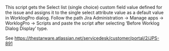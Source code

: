 <p>This script gets the Select list (single choice) custom field value defined for the issue and assigns it to the single select attribute value as a default value in WorklogPro dialog. Follow the path Jira Administration -> Manage apps -> WorklogPro -> Scripts and paste the script after selecting ‘Before Worklog Dialog Display’ type.</p>

See https://thestarware.atlassian.net/servicedesk/customer/portal/2/JPS-891